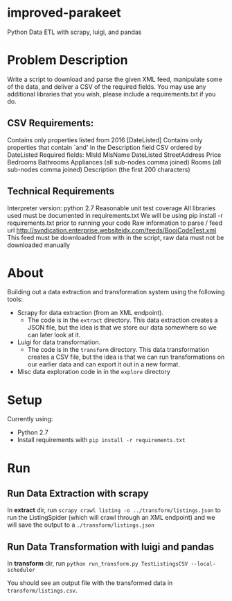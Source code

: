 # improved-parakeet
Python Data ETL with scrapy, luigi, and pandas

# Problem Description

Write a script to download and parse the given XML feed, manipulate some of the data, and deliver a CSV of the required fields. You may use any additional libraries that you wish, please include a requirements.txt if you do.

## CSV Requirements:

Contains only properties listed from 2016 [DateListed]
Contains only properties that contain `and' in the Description field
CSV ordered by DateListed
Required fields:
MlsId
MlsName
DateListed
StreetAddress
Price
Bedrooms
Bathrooms
Appliances (all sub-nodes comma joined)
Rooms (all sub-nodes comma joined)
Description (the first 200 characters)

## Technical Requirements

Interpreter version: python 2.7
Reasonable unit test coverage
All libraries used must be documented in requirements.txt
We will be using pip install -r requirements.txt prior to running your code
Raw information to parse / feed url
http://syndication.enterprise.websiteidx.com/feeds/BoojCodeTest.xml
This feed must be downloaded from with in the script, raw data must not be downloaded manually

# About

Building out a data extraction and transformation system using the following tools:

* Scrapy for data extraction (from an XML endpoint).
    * The code is in the `extract` directory. This data extraction creates a JSON file, but the idea is that we store our data somewhere so we can later look at it.
* Luigi for data transformation.
    * The code is in the `transform` directory. This data transformation creates a CSV file, but the idea is that we can run transformations on our earlier data and can export it out in a new format.
* Misc data exploration code in in the `explore` directory

# Setup

Currently using:

* Python 2.7
* Install requirements with `pip install -r requirements.txt`

# Run

## Run Data Extraction with **scrapy**

In **extract** dir, run `scrapy crawl listing -o ../transform/listings.json` to
run the ListingSpider (which will crawl through an XML endpoint) and we will
save the output to a `./transform/listings.json`

## Run Data Transformation with **luigi** and **pandas**

In **transform** dir, run `python run_transform.py TestListingsCSV --local-scheduler`

You should see an output file with the transformed data in `transform/listings.csv`.
